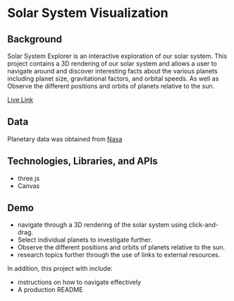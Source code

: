 # Solar System Visualization

## Background
Solar System Explorer is an interactive exploration of our solar system. This project contains a 3D rendering of our solar system and allows a user to navigate around and discover interesting facts about the various planets including planet size, gravitational factors, and orbital speeds. As well as Observe the different positions and orbits of planets relative to the sun.

[Live Link](https://leahseyoum.github.io/solar-system-visualization/)


## Data
Planetary data was obtained from [Nasa](https://solarsystem.nasa.gov/)


## Technologies, Libraries, and APIs
- three.js
- Canvas

## Demo

- navigate through a 3D rendering of the solar system using click-and-drag.
- Select individual planets to investigate further.
- Observe the different positions and orbits of planets relative to the sun.
- research topics further through the use of links to external resources.

In addition, this project with include:
- instructions on how to navigate effectively
- A production README

